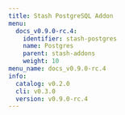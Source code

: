 ```yaml
---
title: Stash PostgreSQL Addon
menu:
  docs_v0.9.0-rc.4:
    identifier: stash-postgres
    name: Postgres
    parent: stash-addons
    weight: 10
menu_name: docs_v0.9.0-rc.4
info:
  catalog: v0.2.0
  cli: v0.3.0
  version: v0.9.0-rc.4
---
```


